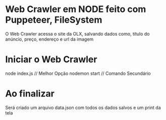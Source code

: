 # Web Crawler em NODE feito com Puppeteer, FileSystem

O Web Crawler acessa o site da OLX, salvando dados como, título do anúncio, preço, endereço e url da imagem

# Iniciar o Web Crawler

node index.js // Melhor Opção
nodemon start // Comando Secundário

# Ao finalizar

Será criado um arquivo data.json com todos os dados salvos e um print da tela
